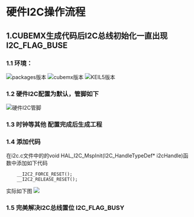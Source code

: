 # 硬件I2C操作流程

## 1.CUBEMX生成代码后I2C总线初始化一直出现 I2C_FLAG_BUSE
### 1.1 环境：
![packages版本](https://img-blog.csdnimg.cn/20190410162320933.png?x-oss-process=image/watermark,type_ZmFuZ3poZW5naGVpdGk,shadow_10,text_aHR0cHM6Ly9ibG9nLmNzZG4ubmV0L3hpbmd6aGV3YW5mdQ==,size_16,color_FFFFFF,t_70)
![cubemx版本](https://img-blog.csdnimg.cn/20190410161949166.png?x-oss-process=image/watermark,type_ZmFuZ3poZW5naGVpdGk,shadow_10,text_aHR0cHM6Ly9ibG9nLmNzZG4ubmV0L3hpbmd6aGV3YW5mdQ==,size_16,color_FFFFFF,t_70)
![KEIL5版本](https://img-blog.csdnimg.cn/2019041016220350.png?x-oss-process=image/watermark,type_ZmFuZ3poZW5naGVpdGk,shadow_10,text_aHR0cHM6Ly9ibG9nLmNzZG4ubmV0L3hpbmd6aGV3YW5mdQ==,size_16,color_FFFFFF,t_70)
### 1.2 硬件I2C配置为默认，管脚如下 
![硬件I2C管脚](https://img-blog.csdnimg.cn/20190410162451360.png?x-oss-process=image/watermark,type_ZmFuZ3poZW5naGVpdGk,shadow_10,text_aHR0cHM6Ly9ibG9nLmNzZG4ubmV0L3hpbmd6aGV3YW5mdQ==,size_16,color_FFFFFF,t_70)
### 1.3 时钟等其他 配置完成后生成工程

### 1.4 添加代码

在i2c.c文件中的的void HAL_I2C_MspInit(I2C_HandleTypeDef* i2cHandle)函数中添加如下代码
```
	__I2C2_FORCE_RESET();
	__I2C2_RELEASE_RESET();
```
实际如下图
![](https://img-blog.csdnimg.cn/20190410163009916.png?x-oss-process=image/watermark,type_ZmFuZ3poZW5naGVpdGk,shadow_10,text_aHR0cHM6Ly9ibG9nLmNzZG4ubmV0L3hpbmd6aGV3YW5mdQ==,size_16,color_FFFFFF,t_70)
### 1.5 完美解决I2C总线置位 I2C_FLAG_BUSY
